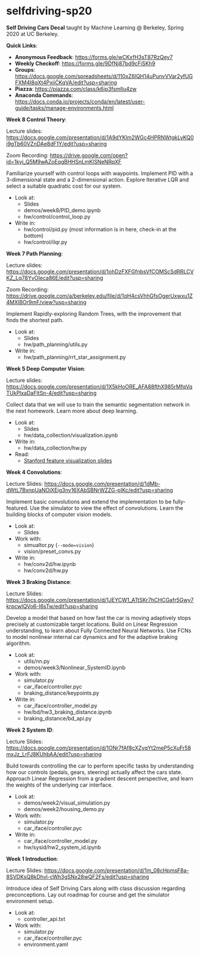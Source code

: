 # selfdriving-sp20

**Self Driving Cars Decal** taught by Machine Learning @ Berkeley, Spring 2020 at UC Berkeley.

**Quick Links**:
* **Anonymous Feedback**: https://forms.gle/wCKxfH3sT87RzQey7
* **Weekly Checkoff**: https://forms.gle/9DfNj87bd9cFiSKh9
* **Groups**: https://docs.google.com/spreadsheets/d/110xZ6lQH14uPunvVVar2yfUGFXM4I8qXt4PxjiCKqVA/edit?usp=sharing
* **Piazza**: https://piazza.com/class/k6ip3fsmllu4zw
* **Anaconda Commands**: https://docs.conda.io/projects/conda/en/latest/user-guide/tasks/manage-environments.html

**Week 8 Control Theory**:

Lecture slides: https://docs.google.com/presentation/d/1A9dYKlm2WGc4HPRNWtgkLyKQ0i9gTb60VZnDAe8dF1Y/edit?usp=sharing

Zoom Recording: https://drive.google.com/open?id=1kyj_Q5M9wAZoEqgBHHSnLmKlSNeNRqXF

Familiarize yourself with control loops with waypoints. Implement PID with a 3-dimensional state and a 2-dimensional action.
Explore Iterative LQR and select a suitable quadratic cost for our system. 

* Look at:
  * Slides
  * demos/week8/PID_demo.ipynb
  * hw/control/control_loop.py
* Write in:
  * hw/control/pid.py (most information is in here, check-in at the bottom)
  * hw/control/ilqr.py

**Week 7 Path Planning**:

Lecture slides: https://docs.google.com/presentation/d/1ohDzFXFGfnbsVfCOMScSdRRLCVKZ_Lq78YvOIeca86E/edit?usp=sharing

Zoom Recording: https://drive.google.com/a/berkeley.edu/file/d/1qH4csVhhGfsOgerUxwxu1Z4MXlBOr9mF/view?usp=sharing

Implement Rapidly-exploring Random Trees, with the improvement that finds the shortest path. 

* Look at:
  * Slides
  * hw/path_planning/utils.py
* Write in:
  * hw/path_planning/rrt_star_assignment.py

**Week 5 Deep Computer Vision**:

Lecture slides: https://docs.google.com/presentation/d/1X5kHoORE_AFA88fthX985rMfqVqTUkPlxaDaFltSn-4/edit?usp=sharing

Collect data that we will use to train the semantic segmentation network in the next homework. Learn more about deep learning.

* Look at:
  * Slides
  * hw/data_collection/visualization.ipynb
* Write in:
  * hw/data_collection/hw.py
* Read:
  * [Stanford feature visualization slides](http://cs231n.stanford.edu/slides/2017/cs231n_2017_lecture12.pdf)

**Week 4 Convolutions**:

Lecture Slides: https://docs.google.com/presentation/d/1dMb-dWtL7BxnpUaNOiXEig3nv16XAbSBNrWZZG-pIKc/edit?usp=sharing

Implement basic convolutions and extend the implementation to be fully-featured. Use the simulator to view the effect of convolutions. Learn the building blocks of computer vision models.

* Look at:
  * Slides
* Work with:
  * simualtor.py (`--mode=vision`)
  * vision/preset_convs.py
* Write in:
  * hw/conv2d/hw.ipynb
  * hw/conv2d/hw.py

**Week 3 Braking Distance**:

Lecture Slides: https://docs.google.com/presentation/d/1JEYCW1_ATtSKr7hCHCGafr5Gwy7krpcwIQVo6-I6sTw/edit?usp=sharing

Develop a model that based on how fast the car is moving adaptively stops precisely at customizable target locations.  Build on Linear Regression understanding, to learn about Fully Connected Neural Networks.  Use FCNs to model nonlinear internal car dynamics and for the adaptive braking algorithm.

* Look at:
  * utils/nn.py
  * demos/week3/Nonlinear_SystemID.ipynb
* Work with:
  * simulator.py
  * car_iface/controller.pyc
  * braking_distance/keypoints.py
* Write in:
  * car_iface/controller_model.py
  * hw/bd/hw3_braking_distance.ipynb
  * braking_distance/bd_api.py

**Week 2 System ID**:

Lecture Slides: https://docs.google.com/presentation/d/1ONr7fAf8cXZyqYt2meP5cXuFr58mxJz_LrFJ8KUhbAA/edit?usp=sharing

Build towards controlling the car to perform specific tasks by understanding how our controls (pedals, gears, steering) actually affect the cars state.  Approach Linear Regression from a gradient descent perspective, and learn the weights of the underlying car interface.

* Look at:
  * demos/week2/visual_simulation.py
  * demos/week2/housing_demo.py
* Work with:
  * simulator.py
  * car_iface/controller.pyc
* Write in:
  * car_iface/controller_model.py
  * hw/sysid/hw2_system_id.ipynb

**Week 1 Introduction**:

Lecture Slides: https://docs.google.com/presentation/d/1m_08cHpmsF8a-8SVDKsQ8kDhvl-cWh3gSNx28wQF2Fs/edit?usp=sharing

Introduce idea of Self Driving Cars along with class discussion regarding preconceptions.  Lay out roadmap for course and get the simulator environment setup.
* Look at:
  * controller_api.txt
* Work with:
  * simulator.py
  * car_iface/controller.pyc
  * environment.yaml
